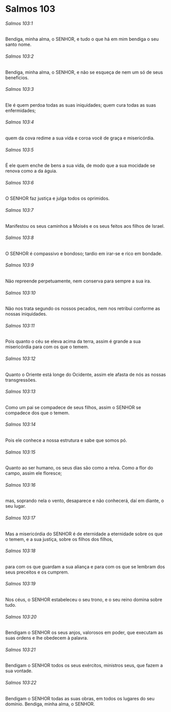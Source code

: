 # Salmos 103

###### Salmos 103:1

Bendiga, minha alma, o SENHOR, e tudo o que há em mim bendiga o seu santo nome.

###### Salmos 103:2

Bendiga, minha alma, o SENHOR, e não se esqueça de nem um só de seus benefícios.

###### Salmos 103:3

Ele é quem perdoa todas as suas iniquidades; quem cura todas as suas enfermidades;

###### Salmos 103:4

quem da cova redime a sua vida e coroa você de graça e misericórdia.

###### Salmos 103:5

É ele quem enche de bens a sua vida, de modo que a sua mocidade se renova como a da águia.

###### Salmos 103:6

O SENHOR faz justiça e julga todos os oprimidos.

###### Salmos 103:7

Manifestou os seus caminhos a Moisés e os seus feitos aos filhos de Israel.

###### Salmos 103:8

O SENHOR é compassivo e bondoso; tardio em irar-se e rico em bondade.

###### Salmos 103:9

Não repreende perpetuamente, nem conserva para sempre a sua ira.

###### Salmos 103:10

Não nos trata segundo os nossos pecados, nem nos retribui conforme as nossas iniquidades.

###### Salmos 103:11

Pois quanto o céu se eleva acima da terra, assim é grande a sua misericórdia para com os que o temem.

###### Salmos 103:12

Quanto o Oriente está longe do Ocidente, assim ele afasta de nós as nossas transgressões.

###### Salmos 103:13

Como um pai se compadece de seus filhos, assim o SENHOR se compadece dos que o temem.

###### Salmos 103:14

Pois ele conhece a nossa estrutura e sabe que somos pó.

###### Salmos 103:15

Quanto ao ser humano, os seus dias são como a relva. Como a flor do campo, assim ele floresce;

###### Salmos 103:16

mas, soprando nela o vento, desaparece e não conhecerá, daí em diante, o seu lugar.

###### Salmos 103:17

Mas a misericórdia do SENHOR é de eternidade a eternidade sobre os que o temem, e a sua justiça, sobre os filhos dos filhos,

###### Salmos 103:18

para com os que guardam a sua aliança e para com os que se lembram dos seus preceitos e os cumprem.

###### Salmos 103:19

Nos céus, o SENHOR estabeleceu o seu trono, e o seu reino domina sobre tudo.

###### Salmos 103:20

Bendigam o SENHOR os seus anjos, valorosos em poder, que executam as suas ordens e lhe obedecem à palavra.

###### Salmos 103:21

Bendigam o SENHOR todos os seus exércitos, ministros seus, que fazem a sua vontade.

###### Salmos 103:22

Bendigam o SENHOR todas as suas obras, em todos os lugares do seu domínio. Bendiga, minha alma, o SENHOR.

